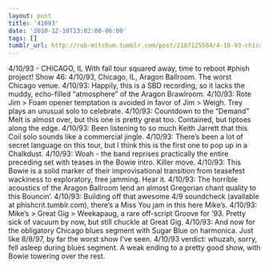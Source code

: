 ```yaml
---
layout: post
title: '41093'
date: '2010-12-10T13:02:00-06:00'
tags: []
tumblr_url: http://rob-mitchum.tumblr.com/post/2167125504/4-10-93-chicago-il-with-fall-tour-squared-away
---
```


4/10/93 - CHICAGO, IL
With fall tour squared away, time to reboot #phish project! Show 46: 4/10/93, Chicago, IL, Aragon Ballroom. The worst Chicago venue.
4/10/93: Happily, this is a SBD recording, so it lacks the muddy, echo-filled “atmosphere” of the Aragon Brawlroom.
4/10/93: Rote Jim > Foam opener temptation is avoided in favor of Jim > Weigh. Trey plays an unusual solo to celebrate.
4/10/93: Countdown to the “Demand” Melt is almost over, but this one is pretty great too. Contained, but tiptoes along the edge.
4/10/93: Been listening to so much Keith Jarrett that this Coil solo sounds like a commercial jingle.
4/10/93: There’s been a lot of secret language on this tour, but I think this is the first one to pop up in a Chalkdust.
4/10/93: Woah - the band reprises practically the entire preceding set with teases in the Bowie intro. Killer move.
4/10/93: This Bowie is a solid marker of their improvisational transition from teasefest wackiness to exploratory, free jamming. Hear it.
4/10/93: The horrible acoustics of the Aragon Ballroom lend an almost Gregorian chant quality to this Bouncin’.
4/10/93: Building off that awesome 4/9 soundcheck (available at phishcrit.tumblr.com), there’s a Miss You jam in this here Mike’s.
4/10/93: Mike’s > Great Gig > Weekapaug, a rare off-script Groove for ‘93. Pretty sick of vacuum by now, but still chuckle at Great Gig.
4/10/93: And now for the obligatory Chicago blues segment with Sugar Blue on harmonica. Just like 8/8/97, by far the worst show I’ve seen.
4/10/93 verdict: whuzah, sorry, fell asleep during blues segment. A weak ending to a pretty good show, with Bowie towering over the rest.
